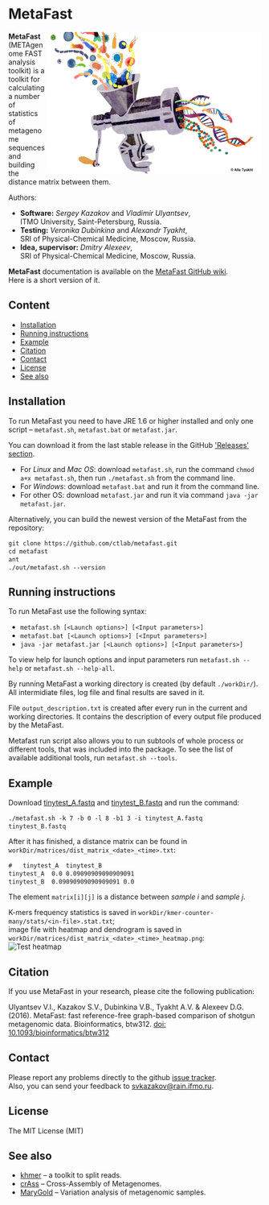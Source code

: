 # MetaFast

<img align="right" src="logo.jpg" alt="MetaFast" width="430">

**MetaFast** (METAgenome FAST analysis toolkit) is a toolkit for calculating a number of statistics of 
metagenome sequences and building the distance matrix between them.

Authors:
* **Software:** *Sergey Kazakov* and *Vladimir Ulyantsev*, <br/>
ITMO University, Saint-Petersburg, Russia.
* **Testing:** *Veronika Dubinkina* and *Alexandr Tyakht*, <br/>
SRI of Physical-Chemical Medicine, Moscow, Russia.
* **Idea, supervisor:** *Dmitry Alexeev*, <br/>
SRI of Physical-Chemical Medicine, Moscow, Russia.


**MetaFast** documentation is available on the [MetaFast GitHub wiki](https://github.com/ctlab/metafast/wiki).<br/>
Here is a short version of it.



## Content

* [Installation](#installation)
* [Running instructions](#running-instructions)
* [Example](#example)
* [Citation](#citation)
* [Contact](#contact)
* [License](#license)
* [See also](#see-also)



## Installation

To run MetaFast you need to have JRE 1.6 or higher installed and only one script – `metafast.sh`, `metafast.bat` or `metafast.jar`.

You can download it from the last stable release in the GitHub ['Releases' section](https://github.com/ctlab/metafast/releases).

* For *Linux* and *Mac OS*: download `metafast.sh`, run the command `chmod a+x metafast.sh`, then run `./metafast.sh` from the command line.
* For *Windows*: download `metafast.bat` and run it from the command line.
* For other OS: download `metafast.jar` and run it via command `java -jar metafast.jar`.


Alternatively, you can build the newest version of the MetaFast from the repository:
~~~
git clone https://github.com/ctlab/metafast.git
cd metafast
ant
./out/metafast.sh --version
~~~


## Running instructions

To run MetaFast use the following syntax:
* `metafast.sh [<Launch options>] [<Input parameters>]`
* `metafast.bat [<Launch options>] [<Input parameters>]`
* `java -jar metafast.jar [<Launch options>] [<Input parameters>]`

To view help for launch options and input parameters run `metafast.sh --help` or `metafast.sh --help-all`.

By running MetaFast a working directory is created (by default `./workDir/`). 
All intermidiate files, log file and final results are saved in it. 

File `output_description.txt` is created after every run in the current and working directories. 
It contains the description of every output file produced by the MetaFast.

Metafast run script also allows you to run subtools of whole process or different tools, that was included into the package. 
To see the list of available additional tools, run `metafast.sh --tools`.


## Example

Download [tinytest_A.fastq](https://github.com/ctlab/metafast/raw/master/test_data/tinytest_A.fastq) and 
[tinytest_B.fastq](https://github.com/ctlab/metafast/raw/master/test_data/tinytest_B.fastq) and run the command:
~~~
./metafast.sh -k 7 -b 0 -l 8 -b1 3 -i tinytest_A.fastq tinytest_B.fastq
~~~

After it has finished, a distance matrix can be found in `workDir/matrices/dist_matrix_<date>_<time>.txt`:
~~~
#	tinytest_A	tinytest_B
tinytest_A	0.0	0.09090909090909091
tinytest_B	0.09090909090909091	0.0
~~~

The element `matrix[i][j]` is a distance between *sample i* and *sample j*.

K-mers frequency statistics is saved in `workDir/kmer-counter-many/stats/<in-file>.stat.txt`;<br/>
image file with heatmap and dendrogram is saved in `workDir/matrices/dist_matrix_<date>_<time>_heatmap.png`:<br/>
<img src="test_data/test_heatmap.png" alt="Test heatmap" width="450">


## Citation

If you use MetaFast in your research, please cite the following publication:

Ulyantsev V.I., Kazakov S.V., Dubinkina V.B., Tyakht A.V. & Alexeev D.G. (2016). 
MetaFast: fast reference-free graph-based comparison of shotgun metagenomic data. 
Bioinformatics, btw312. 
[doi: 10.1093/bioinformatics/btw312](http://bioinformatics.oxfordjournals.org/content/early/2016/06/16/bioinformatics.btw312)


## Contact

Please report any problems directly to the github [issue tracker](https://github.com/ctlab/metafast/issues).<br/>
Also, you can send your feedback to [svkazakov@rain.ifmo.ru](mailto:svkazakov@rain.ifmo.ru).


## License

The MIT License (MIT)


## See also

* [khmer](https://github.com/ged-lab/khmer) – a toolkit to split reads.
* [crAss](http://edwards.sdsu.edu/crass/) – Cross-Assembly of Metagenomes.
* [MaryGold](http://sourceforge.net/projects/metavar/) – Variation analysis of metagenomic samples.

